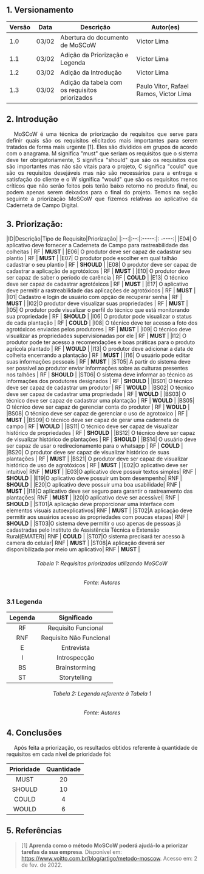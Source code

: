 ## 1. Versionamento

|Versão|Data|Descrição|Autor(es)|
|------|----|---------|---------|
|1.0|03/02|Abertura do documento de MoSCoW|Victor Lima|
|1.1|03/02|Adição da Priorização e Legenda|Victor Lima|
|1.2|03/02|Adição da Introdução|Victor Lima|
|1.3|03/02|Adição da tabela com os requisitos priorizados|Paulo Vitor, Rafael Ramos, Victor Lima|

## 2. Introdução
<p style="text-align: justify; text-indent: 20px">MoSCoW é uma técnica de priorização de requisitos que serve para definir quais são os requisitos elicitados mais importantes para serem tratados de forma mais urgente [1]. Eles são divididos em grupos de acordo com o anagrama. M significa "must" que seriam os requisitos que o sistema deve ter obrigatoriamente, S significa "should" que são os requisitos que são importantes mas não são vitais para o projeto, C significa "could" que são os requisitos desejáveis mas não são necessários para a entrega e satisfação do cliente e o W significa "would" que são os requisitos menos críticos que não serão feitos pois terão baixo retorno no produto final, ou podem apenas serem deixados para o final do projeto. Temos na seção seguinte a priorização MoSCoW que fizemos relativas ao aplicativo da Caderneta de Campo Digital. </p>


## 3. Priorização:

|ID|Descrição|Tipo de Requisito|Priorização| 
|:--:|:--:|:-----:|: -----:| 
|E04| O aplicativo deve fornecer a Caderneta de Campo para rastreabilidade das colheitas | RF | <b>MUST</b> | 
|E06| O produtor deve ser capaz de cadastrar seu plantio | RF | <b>MUST</b> | 
|E07| O produtor pode escolher em qual talhão cadastrar o seu plantio | RF | <b>SHOULD</b> | 
|E08| O produtor deve ser capaz de cadastrar a aplicação de agrotóxicos | RF | <b>MUST</b> | 
|E10| O produtor deve ser capaz de saber o período de carência | RF | <b>COULD</b> | 
|E13| O técnico deve ser capaz de cadastrar agrotóxicos | RF | <b>MUST</b> | 
|E17| O aplicativo deve permitir a rastreabilidade das aplicações de agrotóxicos | RF | <b>MUST</b> | 
|I01| Cadastro e login de usuário com opção de recuperar senha | RF | <b>MUST</b> | 
|I02|O produtor deve visualizar suas propriedades | RF | <b>MUST</b> | 
|I05| O produtor pode visualizar o perfil do técnico que está monitorando sua propriedade | RF | <b>SHOULD</b> | 
|I06| O produtor pode visualizar o status de cada plantação | RF | <b>COULD</b> | 
|I08| O técnico deve ter acesso a foto dos agrotóxicos enviadas pelos produtores | RF | <b>MUST</b> | 
|I09| O técnico deve visualizar as propriedades supervisionadas por ele | RF | <b>MUST</b> | 
|I12| O produtor pode ter acesso a recomendações e boas práticas para o produto agrícola plantado | RF | <b>WOULD</b> | 
|I13| O produtor deve adicionar a data de colheita encerrando a plantação | RF | <b>MUST</b> | 
|I16| O usuário pode editar suas informações pessoais | RF | <b>MUST</b> | 
|ST05| A partir do sistema deve ser possível ao produtor enviar informações sobre as culturas presentes nos talhões | RF | <b>SHOULD</b> | 
|ST06| O sistema deve informar ao técnico as informações dos produtores designados | RF | <b>SHOULD</b> |
|BS01| O técnico deve ser capaz de cadastrar um produtor | RF | <b>WOULD</b> | 
|BS02| O técnico deve ser capaz de cadastrar uma propriedade | RF | <b>WOULD</b> | 
|BS03| O técnico deve ser capaz de cadastrar uma plantação | RF | <b>WOULD</b> | 
|BS05| O técnico deve ser capaz de gerenciar conta do produtor | RF | <b>WOULD</b> | 
|BS08| O técnico deve ser capaz de gerenciar o uso de agrotoxico | RF | <b>MUST</b> | 
|BS09| O técnico deve ser capaz de gerar uma caderneta de campo | RF | <b>WOULD</b> | 
|BS11| O técnico deve ser capaz de visualizar histórico de propriedades | RF | <b>SHOULD</b> | 
|BS12| O técnico deve ser capaz de visualizar histórico de plantações | RF | <b>SHOULD</b> | 
|BS14| O usuário deve ser capaz de usar o redirecionamento para o whatsapp | RF | <b>COULD</b> |  
|BS20| O produtor deve ser capaz de visualizar histórico de suas plantações | RF | <b>MUST</b> | 
|BS21| O produtor deve ser capaz de visualizar histórico de uso de agrotóxicos | RF | <b>MUST</b> |
|E02|O aplicativo deve ser intuitivo| RNF | <b>MUST</b> |
|E03|O aplicativo deve possuir textos simples| RNF | <b>SHOULD</b> |
|E19|O aplicativo deve possuir um bom desempenho| RNF | <b>SHOULD</b> |
|E20|O aplicativo deve possuir uma boa usabilidade| RNF | <b>MUST</b> |
|I18|O aplicativo deve ser seguro para garantir o rastreamento das plantações| RNF | <b>MUST</b> |
|I20|O aplicativo deve ser acessível| RNF | <b>SHOULD</b> |
|ST01|A aplicação deve proporcionar uma interface com elementos visuais autoexplicativos| RNF | <b>MUST</b> |
|ST02|A aplicação deve permitir aos usuários acesso às propriedades com poucas etapas| RNF | <b>SHOULD</b> |
|ST03|O sistema deve permitir o uso apenas de pessoas já cadastradas pelo Instituto de Assistência Técnica e Extensão Rural(EMATER)| RNF | <b>COULD</b> |
|ST07|O sistema precisará ter acesso à camera do celular| RNF | <b>MUST</b> |
|ST08|A aplicação deverá ser disponibilizada por meio um aplicativo| RNF | <b>MUST</b> |


<h6 align="center">Tabela 1: Requisitos priorizados utilizando MoSCoW</h6>
<h6 align="center">Fonte: Autores</h6>

### 3.1 Legenda
<center>

|Legenda|Significado| 
|:--:|:--:|
|RF|Requisito Funcional|
|RNF|Requisito Não Funcional|
|E|Entrevista|
|I|Introspecção|
|BS|Brainstorming|
|ST|Storytelling|

</center>

<h6 align="center">Tabela 2: Legenda referente à Tabela 1</h6>
<h6 align="center">Fonte: Autores</h6>


## 4. Conclusões

<p style="text-align: justify; text-indent: 20px">Após feita a priorização, os resultados obtidos referente à quantidade de requisitos em cada nível de prioridade foi:</p>

<center>

|Prioridade|Quantidade| 
|:--:|:--:|
|MUST|20|
|SHOULD|10|
|COULD|4|
|WOULD|6|


</center>


## 5. Referências
> [1] <b>Aprenda como o método MoSCoW poderá ajudá-lo a priorizar tarefas da sua empresa</b>. Disponível em: <a href="https://www.voitto.com.br/blog/artigo/metodo-moscow" target="_blanck">https://www.voitto.com.br/blog/artigo/metodo-moscow</a>. Acesso em: 2 de fev. de 2022.